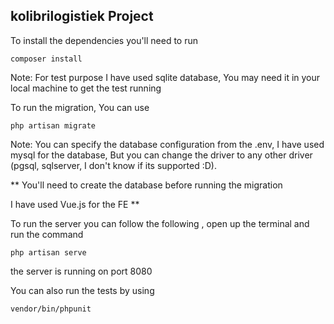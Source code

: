 ## kolibrilogistiek Project

To install the dependencies you'll need to run
```
composer install
```

Note: For test purpose I have used sqlite database, You may need it in your local machine to get the test running

To run the migration, You can use
```
php artisan migrate
```
Note: You can specify the database configuration from the .env, 
I have used mysql for the database, But you can change the driver to any other driver (pgsql, sqlserver, I don't know if its supported :D).

**
You'll need to create the database before running the migration

I have used Vue.js for the FE
**

To run the server you can follow the following , open up the terminal and run the command 
```
php artisan serve
```
the server is running on port 8080

You can also run the tests by using 
```
vendor/bin/phpunit
```
